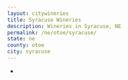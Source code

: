 ```yaml
---
layout: citywineries
title: Syracuse Wineries
description: Wineries in Syracuse, NE
permalink: /ne/otoe/syracuse/
state: ne
county: otoe
city: syracuse
---
```

-
